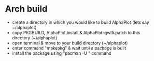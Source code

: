 # Arch build

* create a directory in which you would like to build AlphaPlot (lets say ~/alphaplot)
* copy PKGBUILD, AlphaPlot.install & AlphaPlot-qwt5.patch to this directory (~/alphaplot)
* open terminal & move to your build directory (~/alphaplot)
* enter command "makepkg" & wait until a package is built
* install the package using "pacman -U <pkg name>" command
